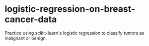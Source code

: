 # logistic-regression-on-breast-cancer-data
Practice using scikit-learn's logistic regression to classify tumors as malignant or benign.
